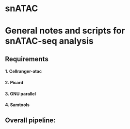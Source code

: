 # snATAC
# General notes and scripts for snATAC-seq analysis

## Requirements
#### 1. Cellranger-atac
#### 2. Picard
#### 3. GNU parallel
#### 4. Samtools

## Overall pipeline:
